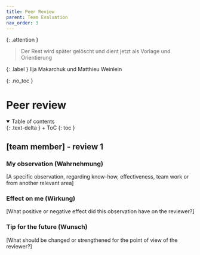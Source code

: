 ```yaml
---
title: Peer Review
parent: Team Evaluation
nav_order: 3
---
```


{: .attention }
> Der Rest wird später gelöscht und dient jetzt als Vorlage und Orientierung

{: .label }
Ilja Makarchuk und Matthieu Weinlein

{: .no_toc }
# Peer review

<details open markdown="block">
{: .text-delta }
<summary>Table of contents</summary>
+ ToC
{: toc }
</details>

## [team member] - review 1

### My observation (Wahrnehmung)

[A specific observation, regarding know-how, effectiveness, team work or from another relevant area]

### Effect on me (Wirkung)

[What positive or negative effect did this observation have on the reviewer?]

### Tip for the future (Wunsch)

[What should be changed or strengthened for the point of view of the reviewer?]